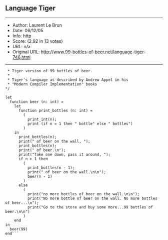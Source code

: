 
## Language Tiger ##
---
- Author: Laurent Le Brun
- Date: 06/12/05
- Info: http
- Score:  (2.92 in 13 votes)
- URL: n/a
- Original URL: http://www.99-bottles-of-beer.net/language-tiger-746.html
---

```/* Author: Laurent Le Brun <llb [at] fr.fm>
 * Tiger version of 99 bottles of beer.
 *
 * Tiger's language as described by Andrew Appel in his
 * "Modern Compiler Implementation" books
*/

let
  function beer (n: int) =
    let
      function print_bottles (n: int) =
        (
          print_int(n);
          print (if n = 1 then " bottle" else " bottles")
        )
    in
      print_bottles(n);
      print(" of beer on the wall, ");
      print_bottles(n);
      print(" of beer.\n");
      print("Take one down, pass it around, ");
      if n > 1 then
        (
          print_bottles(n - 1);
          print(" of beer on the wall.\n\n");
          beer(n - 1)
        )
      else
        (
          print("no more bottles of beer on the wall.\n\n");
          print("No more bottle of beer on the wall. No more bottles of beer...\n");
          print("Go to the store and buy some more...99 bottles of beer.\n\n")
        )
    end
in
  beer(99)
end```